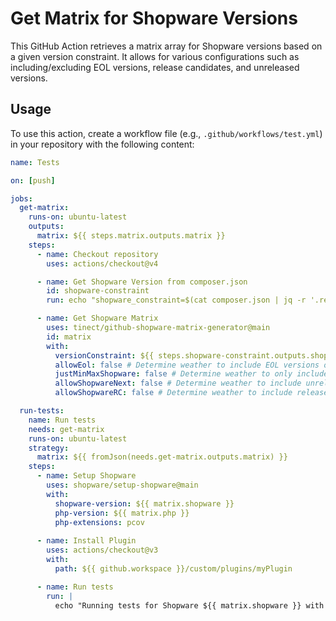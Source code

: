 # Get Matrix for Shopware Versions

This GitHub Action retrieves a matrix array for Shopware versions based on a given version constraint. It allows for various configurations such as including/excluding EOL versions, release candidates, and unreleased versions.

## Usage

To use this action, create a workflow file (e.g., `.github/workflows/test.yml`) in your repository with the following content:

```yaml
name: Tests

on: [push]

jobs:
  get-matrix:
    runs-on: ubuntu-latest
    outputs:
      matrix: ${{ steps.matrix.outputs.matrix }}
    steps:
      - name: Checkout repository
        uses: actions/checkout@v4

      - name: Get Shopware Version from composer.json
        id: shopware-constraint
        run: echo "shopware_constraint=$(cat composer.json | jq -r '.require."shopware/core"')" >> $GITHUB_OUTPUT

      - name: Get Shopware Matrix
        uses: tinect/github-shopware-matrix-generator@main
        id: matrix
        with:
          versionConstraint: ${{ steps.shopware-constraint.outputs.shopware_constraint }}
          allowEol: false # Determine weather to include EOL versions of Shopware and PHP.
          justMinMaxShopware: false # Determine weather to only include the min and max version of Shopware - otherwise all minor versions in between are included.
          allowShopwareNext: false # Determine weather to include unreleased version of Shopware - respecting the version constraint.
          allowShopwareRC: false # Determine weather to include release candidates of Shopware.

  run-tests:
    name: Run tests
    needs: get-matrix
    runs-on: ubuntu-latest
    strategy:
      matrix: ${{ fromJson(needs.get-matrix.outputs.matrix) }}
    steps:
      - name: Setup Shopware
        uses: shopware/setup-shopware@main
        with:
          shopware-version: ${{ matrix.shopware }}
          php-version: ${{ matrix.php }}
          php-extensions: pcov
          
      - name: Install Plugin
        uses: actions/checkout@v3
        with:
          path: ${{ github.workspace }}/custom/plugins/myPlugin

      - name: Run tests
        run: |
          echo "Running tests for Shopware ${{ matrix.shopware }} with PHP ${{ matrix.php }}"
```
